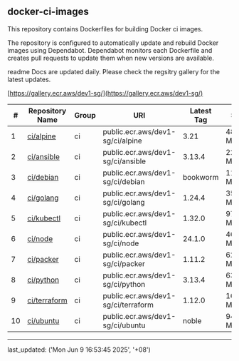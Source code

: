 ## docker-ci-images

This repository contains Dockerfiles for building Docker ci images.

The repository is configured to automatically update and rebuild Docker images using Dependabot. Dependabot monitors each Dockerfile and creates pull requests to update them when new versions are available.

readme Docs are updated daily. Please check the regsitry gallery for the latest updates.

[https://gallery.ecr.aws/dev1-sg/](https://gallery.ecr.aws/dev1-sg/)


| # | Repository Name | Group | URI | Latest Tag | Size |
|---|-----------------|-------|-----|------------|------|
| 1 | [ci/alpine](https://gallery.ecr.aws/dev1-sg/ci/alpine) | ci | public.ecr.aws/dev1-sg/ci/alpine | 3.21 | 48.24 MB |
| 2 | [ci/ansible](https://gallery.ecr.aws/dev1-sg/ci/ansible) | ci | public.ecr.aws/dev1-sg/ci/ansible | 3.13.4 | 224.06 MB |
| 3 | [ci/debian](https://gallery.ecr.aws/dev1-sg/ci/debian) | ci | public.ecr.aws/dev1-sg/ci/debian | bookworm | 116.03 MB |
| 4 | [ci/golang](https://gallery.ecr.aws/dev1-sg/ci/golang) | ci | public.ecr.aws/dev1-sg/ci/golang | 1.24.4 | 359.20 MB |
| 5 | [ci/kubectl](https://gallery.ecr.aws/dev1-sg/ci/kubectl) | ci | public.ecr.aws/dev1-sg/ci/kubectl | 1.32.0 | 97.86 MB |
| 6 | [ci/node](https://gallery.ecr.aws/dev1-sg/ci/node) | ci | public.ecr.aws/dev1-sg/ci/node | 24.1.0 | 460.12 MB |
| 7 | [ci/packer](https://gallery.ecr.aws/dev1-sg/ci/packer) | ci | public.ecr.aws/dev1-sg/ci/packer | 1.11.2 | 62.68 MB |
| 8 | [ci/python](https://gallery.ecr.aws/dev1-sg/ci/python) | ci | public.ecr.aws/dev1-sg/ci/python | 3.13.4 | 63.03 MB |
| 9 | [ci/terraform](https://gallery.ecr.aws/dev1-sg/ci/terraform) | ci | public.ecr.aws/dev1-sg/ci/terraform | 1.12.0 | 163.00 MB |
| 10 | [ci/ubuntu](https://gallery.ecr.aws/dev1-sg/ci/ubuntu) | ci | public.ecr.aws/dev1-sg/ci/ubuntu | noble | 94.55 MB |

---

last_updated: ('Mon Jun  9 16:53:45 2025', '+08')